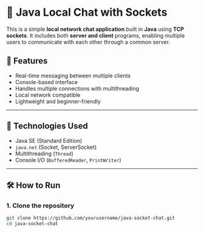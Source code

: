 # 💬 Java Local Chat with Sockets

This is a simple **local network chat application** built in **Java** using **TCP sockets**. It includes both **server and client** programs, enabling multiple users to communicate with each other through a common server.

## 📌 Features

- Real-time messaging between multiple clients
- Console-based interface
- Handles multiple connections with multithreading
- Local network compatible
- Lightweight and beginner-friendly

---

## 🧠 Technologies Used

- Java SE (Standard Edition)
- `java.net` (Socket, ServerSocket)
- Multithreading (`Thread`)
- Console I/O (`BufferedReader`, `PrintWriter`)

---

## 🛠️ How to Run

### 1. Clone the repository

```bash
git clone https://github.com/yourusername/java-socket-chat.git
cd java-socket-chat
